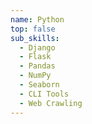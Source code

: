 ```yaml
---
name: Python
top: false
sub_skills:
  - Django
  - Flask
  - Pandas
  - NumPy
  - Seaborn
  - CLI Tools
  - Web Crawling
---
```

